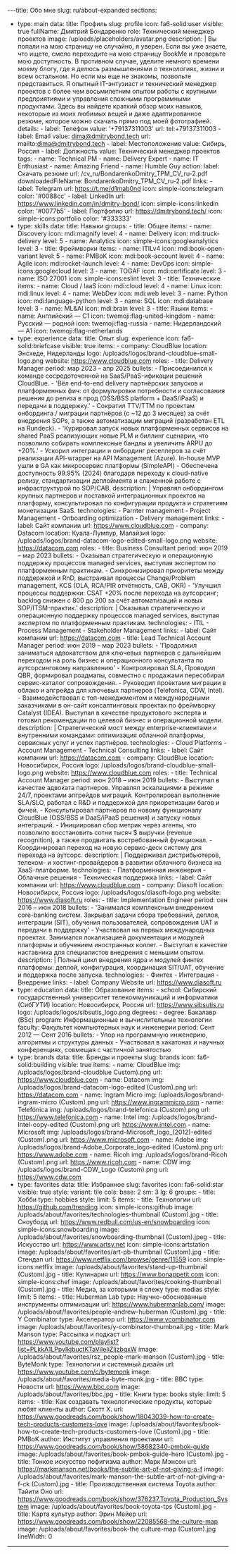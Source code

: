 ---title: Обо мне
slug: ru/about-expanded
sections:
  - type: main
    data:
      title: Профиль
      slug: profile
      icon: fa6-solid:user
      visible: true
      fullName: Дмитрий Бондаренко
      role: Технический менеджер проектов
      image: /uploads/placeholders/avatar.png
      description: |
        Вы попали на мою страницу не случайно, я уверен. Если вы уже знаете, что ищете, смело переходите на мою страницу BookMe и проверьте мою доступность. В противном случае, уделите немного времени моему блогу, где я делюсь размышлениями о технологиях, жизни и всем остальном.
        Но если мы еще не знакомы, позвольте представиться. Я опытный IT-энтузиаст и технический менеджер проектов с более чем восьмилетним опытом работы с крупными предприятиями и управления сложными программными продуктами. Здесь вы найдете краткий обзор моих навыков, некоторые из моих любимых вещей и даже адаптированное резюме, которое можно скачать прямо под моей фотографией.
      details:
        - label: Телефон
          value: '+79137311003'
          url: tel:+79137311003
        - label: Email
          value: dima@dmitrybond.tech
          url: mailto:dima@dmitrybond.tech
        - label: Местоположение
          value: Сибирь, Россия
        - label: Должность
          value: Технический менеджер проектов
      tags:
        - name: Technical PM
        - name: Delivery Expert
        - name: IT Enthusiast
        - name: Amazing Friend
        - name: Humble Guy
      action:
        label: Скачать резюме
        url: /cv_ru/BondarenkoDmitry_TPM_CV_ru-2.pdf
        downloadedFileName: BondarenkoDmitry_TPM_CV_ru-2.pdf
      links:
        - label: Telegram
          url: https://t.me/d1mab0nd
          icon: simple-icons:telegram
          color: '#0088cc'
        - label: LinkedIn
          url: https://www.linkedin.com/in/dmitry-bond/
          icon: simple-icons:linkedin
          color: '#0077b5'
        - label: Портфолио
          url: https://dmitrybond.tech/
          icon: simple-icons:portfolio
          color: '#333333'
  - type: skills
    data:
      title: Навыки
      groups:
        - title: Общее
          items:
            - name: Discovery
              icon: mdi:magnify
              level: 4
            - name: Delivery
              icon: mdi:truck-delivery
              level: 5
            - name: Analytics
              icon: simple-icons:googleanalytics
              level: 3
        - title: Фреймворки
          items:
            - name: ITILv4
              icon: mdi:book-open-variant
              level: 5
            - name: PMBoK
              icon: mdi:book-account
              level: 4
            - name: Agile
              icon: mdi:rocket-launch
              level: 4
            - name: DevOps
              icon: simple-icons:googlecloud
              level: 3
            - name: TOGAF
              icon: mdi:certificate
              level: 3
            - name: ISO 27001
              icon: simple-icons:eslint
              level: 3
        - title: Технические
          items:
            - name: Cloud / IaaS
              icon: mdi:cloud
              level: 4
            - name: Linux
              icon: mdi:linux
              level: 4
            - name: WebDev
              icon: mdi:web
              level: 3
            - name: Python
              icon: mdi:language-python
              level: 3
            - name: SQL
              icon: mdi:database
              level: 3
            - name: ML&AI
              icon: mdi:brain
              level: 3
        - title: Языки
          items:
            - name: Английский — C1
              icon: twemoji:flag-united-kingdom
            - name: Русский — родной
              icon: twemoji:flag-russia
            - name: Нидерландский — A1
              icon: twemoji:flag-netherlands
  - type: experience
    data:
      title: Опыт
      slug: experience
      icon: fa6-solid:briefcase
      visible: true
      items:
        - company: CloudBlue
          location: Энсхеде, Нидерланды
          logo: /uploads/logos/brand-cloudblue-small-logo.png
          website: https://www.cloudblue.com
          roles:
            - title: Delivery Manager
              period: мар 2023 – апр 2025
              bullets:
                - Присоединился к команде сосредоточенной на SaaS/PaaS-ификации решений СloudBlue.
                - 'Вёл end-to-end delivery партнёрских запусков и платформенных фич: от формулировки потребности и согласования решения до релиза в прод (OSS/BSS platform + DaaS/iPaaS) и передачи в поддержку.'
                - Сократил TTV/TTM по проектам онбординга / миграции партнёров (с ~12 до 3 месяцев) за счёт внедрения SOPs, а также автоматизации миграций (разработан ETL на Rundeck).
                - 'Курировал запуск новых платформенных сервисов на shared PaaS реализующих новые PLM и биллинг сценарии, что позволило собирать комплексные бандлы и увеличить ARPU до +20%.'
                - Ускорил интеграции и онбординг реселлеров за счёт реализации API-wrapper на API Management (Azure). In-house MVP ушли в GA как микросервис платформы (SimpleAPI)
                - Обеспечена доступность 99.95% (2024) благодаря переходу к cloud-native релизу, cтандартизации деплоймента и слаженной работе с инфраструктурой по SOP/CAB.
              description: |
                Управлял онбордингом крупных партнеров и поставкой интеграционных проектов на платформу, консультировал по конфигурации продукта и стратегиям монетизации SaaS.
              technologies:
                - Parnter management
                - Project Management
                - Onboarding optimization
                - Delivery management
              links:
                - label: Сайт компании
                  url: https://www.cloudblue.com
        - company: Datacom
          location: Куала-Лумпур, Малайзия
          logo: /uploads/logos/brand-datacom-logo-edited-small-logo.png
          website: https://datacom.com
          roles:
            - title: Business Consultant
              period: июн 2019 – мар 2023
              bullets:
                - Оказывал стратегическую и операционную поддержку процессов managed services, выступая экспертом по платформенным практикам.
                - Синхронизировал приоритеты между поддержкой и RnD, выстраивал процессы Change/Problem management, KCS (OLA, RCA/PIR отчётность, CAB, OKR)
                - 'Улучшил процессы поддержки: CSAT +20% после перехода на аутсорсинг; backlog снижен с 800 до 200 за счёт автоматизаций и новых SOP/ITSM-практик.'
              description: |
                Оказывал стратегическую и операционную поддержку процессов managed services, выступая экспертом по платформенным практикам.
              technologies:
                - ITIL
                - Process Management
                - Stakeholder Management
              links:
                - label: Сайт компании
                  url: https://datacom.com
            - title: Lead Technical Account Manager
              period: июн 2019 – мар 2023
              bullets:
                - 'Продолжил заниматься адвокатством для ключевых партнеров с дальнейшим переходом на роль бизнес и операционного консультанта по аутсорсинговому направлению'
                - Контролировал SLA, Проводил QBR, формировал роадмапы, совместно с продажами пересобирал сервис-каталог сопровождения.
                - Руководил проектами миграции в облако и апгрейда для ключевых партнеров (Telefonica, CDW, Intel).
                - Взаимодействовал с топ-менеджментом и международными заказчиками в он-сайт консалтинговых проектах по фреймворку Catalyst (IDEA). Выступал в качестве продуктового эксперта и готовил рекомендации по целевой бизнес и операционной модели.
              description: |
                Стратегический мост между enterprise-клиентами и внутренними командами: оптимизация облачной платформы, сервисных услуг и успех партнёров.
              technologies:
                - Cloud Platforms
                - Account Management
                - Technical Consulting
              links:
                - label: Сайт компании
                  url: https://datacom.com
        - company: CloudBlue
          location: Новосибирск, Россия
          logo: /uploads/logos/brand-cloudblue-small-logo.png
          website: https://www.cloudblue.com
          roles:
            - title: Technical Account Manager
              period: июн 2018 – июн 2019
              bullets:
                - Выступал в качестве адвоката партнеров. Управлял эскалациями в режиме 24/7, проектами апгрейдов миграций. Контролировал выполнение SLA/SLO, работал с R&D и поддержкой для приоретизации багов и фичей.
                - Консультировал партнеров по новому функционалу CloudBlue (OSS/BSS и DaaS/iPaaS решения) и запуску новых интеграций.
                - Инициировал сбор метрик через агенты, что позволило восстановить сотни тысяч $ выручки (revenue recognition), а также продвигать востребованный функционал.
                - Координировал переход на новую сервис-деск систему для перехода на аутсорс.
              description: |
                Поддерживал дистрибьютеров, телеком- и хостинг-провайдеров в развитии облачного бизнеса на XaaS-платформе.
              technologies:
                - Платформенная инженерия
                - Облачные решения
                - Техническая поддержка
              links:
                - label: Сайт компании
                  url: https://www.cloudblue.com
        - company: Diasoft
          location: Новосибирск, Россия
          logo: /uploads/logos/diasoft-logo.png
          website: https://www.diasoft.ru
          roles:
            - title: Implementation Engineer
              period: сен 2016 – июн 2018
              bullets:
                - 'Занимался комплексным внедрением core-banking систем. Закрывал задачи сбора требований, деплоя, интеграции (SIT), обучения пользователей, сопровождения UAT и передачи в поддержку'
                - Участвовал на первых международных проектах. Занимался локализацией документации и модулей платформы и обучением иностранных коллег.
                - Выступал в качестве наставника для специалистов внедрения с меньшим опытом.
              description: |
                Полный цикл внедрения ядра и модулей финтех платформы: деплой, конфигурация, координация SIT/UAT, обучение и поддержка после запуска.
              technologies:
                - Финтех
                - Интеграция
                - Внедрение
              links: 
                - label: Company Website
                  url: https://www.diasoft.ru
  - type: education
    data:
      title: Образование
      items:
        - school: Сибирский государственный университет телекоммуникаций и информатики (СибГУТИ)
          location: Новосибирск, Россия
          url: https://www.sibsutis.ru
          logo: /uploads/logos/sibsutis_logo.png
          degrees:
            - degree: Бакалавр (BSc)
              program: Информационные и вычислительные технологии
              faculty: Факультет компьютерных наук и инженерии
              period: Сент 2012 — Сент 2016
              bullets:
                - Упор на программную инженерию, алгоритмы и структуры данных
                - Участвовал в хакатонах и научных конференциях, совмещая с частичной занятостью
  - type: brands
    data:
      title: Бренды и проекты
      slug: brands
      icon: fa6-solid:building
      visible: true
      items:
        - name: CloudBlue
          img: /uploads/logos/brand-cloudblue Custom).png
          url: https://www.cloudblue.com
        - name: Datacom
          img: /uploads/logos/brand-datacom-logo-edited (Custom).png
          url: https://datacom.com
        - name: Ingram Micro
          img: /uploads/logos/brand-ingram-micro (Custom).png
          url: https://www.ingrammicro.com
        - name: Telefónica
          img: /uploads/logos/brand-telefonica (Custom).png
          url: https://www.telefonica.com
        - name: Intel
          img: /uploads/logos/brand-Intel-copy-edited (Custom).png
          url: https://www.intel.com
        - name: Microsoft
          img: /uploads/logos/brand-Microsoft_logo_(2012)-edited (Custom).png
          url: https://www.microsoft.com
        - name: Adobe
          img: /uploads/logos/brand-Adobe_Corporate_logo-edited (Custom).png
          url: https://www.adobe.com
        - name: Ricoh
          img: /uploads/logos/brand-Ricoh (Custom).png
          url: https://www.ricoh.com
        - name: CDW
          img: /uploads/logos/brand-CDW_Logo (Custom).png
          url: https://www.cdw.com
  - type: favorites
    data:
      title: Избранное
      slug: favorites
      icon: fa6-solid:star
      visible: true
      style:
        variant: tile
        cols:
          base: 2
          sm: 3
          lg: 6
      groups:
        - title: Хобби
          type: hobbies
          style:
            limit: 5
          items:
            - title: Технологии
              url: https://github.com/trending
              icon: simple-icons:github
              image: /uploads/about/favorites/technologies-thumbnail (Custom).jpg
            - title: Сноуборд
              url: https://www.redbull.com/us-en/snowboarding
              icon: simple-icons:snowboarding
              image: /uploads/about/favorites/snowboarding-thumbnail (Custom).jpeg
            - title: Искусство
              url: https://www.artsy.net
              icon: simple-icons:artstation
              image: /uploads/about/favorites/art-pb-thumbnail (Custom).jpg
            - title: Стендап
              url: https://www.netflix.com/browse/genre/11559
              icon: simple-icons:netflix
              image: /uploads/about/favorites/stand-up-thumbnail (Custom).jpg
            - title: Кулинария
              url: https://www.bonappetit.com
              icon: simple-icons:chef
              image: /uploads/about/favorites/cooking-thumbnail (Custom).jpg
        - title: Медиа, за которыми я слежу
          type: medias
          style:
            limit: 5
          items:
            - title: Huberman Lab
              type: Научно-обоснованные инструменты оптимизации
              url: https://www.hubermanlab.com/
              image: /uploads/about/favorites/people-andrew-huberman (Custom).jpg
            - title: Y Combinator
              type: Акселератор
              url: https://www.ycombinator.com
              image: /uploads/about/favorites/y-combinator-thumbnail.jpg
            - title: Mark Manson
              type: Рассылка и подкаст
              url: https://www.youtube.com/playlist?list=PLkkA1LPpvlkjbuctKTaViIeIiZljzbqxW
              image: /uploads/about/favorites/rsz_people-mark-manson (Custom).jpg
            - title: ByteMonk
              type: Технологии и системный дизайн
              url: https://www.youtube.com/c/bytemonk
              image: /uploads/about/favorites/media-byte-monk.jpg
            - title: BBC
              type: Новости
              url: https://www.bbc.com
              image: /uploads/about/favorites/bbc.jpg
        - title: Книги
          type: books
          style:
            limit: 5
          items:
            - title: Как создавать технологические продукты, которые любят клиенты
              author: Скотт Х.
              url: https://www.goodreads.com/book/show/18043039-how-to-create-tech-products-customers-love
              image: /uploads/about/favorites/book-how-to-create-tech-products-customers-love (Custom).jpg
            - title: PMBoK
              author: Институт управления проектами
              url: https://www.goodreads.com/book/show/58682340-pmbok-guide
              image: /uploads/about/favorites/book-pmbok-guide-hero (Custom).jpg
            - title: Тонкое искусство пофигизма
              author: Марк Мэнсон
              url: https://markmanson.net/books/the-subtle-art-of-not-giving-a-f
              image: /uploads/about/favorites/mark-manson-the-subtle-art-of-not-giving-a-f-ck (Custom).jpg
            - title: Производственная система Toyota
              author: Тайити Оно
              url: https://www.goodreads.com/book/show/376237.Toyota_Production_System
              image: /uploads/about/favorites/book-toyota-tps (Custom).jpg
            - title: Карта культур
              author: Эрин Мейер
              url: https://www.goodreads.com/book/show/22085568-the-culture-map
              image: /uploads/about/favorites/book-the culture-map (Custom).jpg
lineWidth: 0
---

